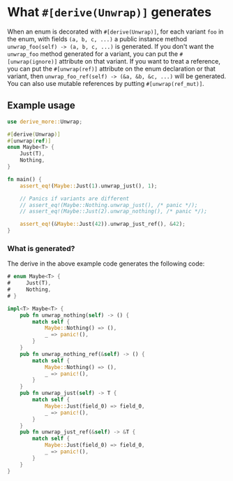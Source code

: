 # What `#[derive(Unwrap)]` generates

When an enum is decorated with `#[derive(Unwrap)]`, for each variant `foo` in the enum, with fields `(a, b, c, ...)` a public instance method `unwrap_foo(self) -> (a, b, c, ...)` is generated.
If you don't want the `unwrap_foo` method generated for a variant, you can put the `#[unwrap(ignore)]` attribute on that variant.
If you want to treat a reference, you can put the `#[unwrap(ref)]` attribute on the enum declaration or that variant, then `unwrap_foo_ref(self) -> (&a, &b, &c, ...)` will be generated. You can also use mutable references by putting `#[unwrap(ref_mut)]`.




## Example usage

```rust
use derive_more::Unwrap;

#[derive(Unwrap)]
#[unwrap(ref)]
enum Maybe<T> {
    Just(T),
    Nothing,
}

fn main() {
    assert_eq!(Maybe::Just(1).unwrap_just(), 1);

    // Panics if variants are different
    // assert_eq!(Maybe::Nothing.unwrap_just(), /* panic */);
    // assert_eq!(Maybe::Just(2).unwrap_nothing(), /* panic */);

    assert_eq!(&Maybe::Just(42)).unwrap_just_ref(), &42);
}
```


### What is generated?

The derive in the above example code generates the following code:
```rust
# enum Maybe<T> {
#     Just(T),
#     Nothing,
# }

impl<T> Maybe<T> {
    pub fn unwrap_nothing(self) -> () {
        match self {
            Maybe::Nothing() => (),
            _ => panic!(),
        }
    }
    pub fn unwrap_nothing_ref(&self) -> () {
        match self {
            Maybe::Nothing() => (),
            _ => panic!(),
        }
    }
    pub fn unwrap_just(self) -> T {
        match self {
            Maybe::Just(field_0) => field_0,
            _ => panic!(),
        }
    }
    pub fn unwrap_just_ref(&self) -> &T {
        match self {
            Maybe::Just(field_0) => field_0,
            _ => panic!(),
        }
    }
}
```
